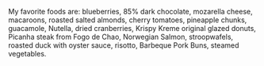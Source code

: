 My favorite foods are: blueberries, 85% dark chocolate, mozarella cheese, macaroons, roasted salted almonds, cherry tomatoes, pineapple chunks, guacamole, Nutella, dried cranberries, Krispy Kreme original glazed donuts, Picanha steak from Fogo de Chao, Norwegian Salmon, stroopwafels, roasted duck with oyster sauce, risotto,  Barbeque Pork Buns, steamed vegetables.





